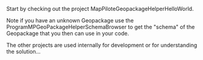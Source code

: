 Start by checking out the project MapPiloteGeopackageHelperHelloWorld.

Note if you have an unknown Geopackage use the ProgramMPGeoPackageHelperSchemaBrowser to get the "schema" of the Geopackage 
that you then can use in your code. 

The other projects are used internally for development or for understanding the solution...

